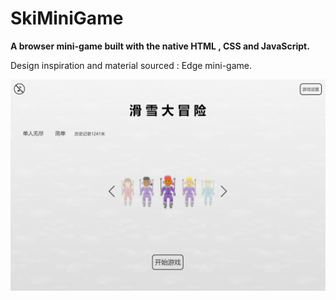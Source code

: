 # SkiMiniGame

**A browser mini-game built with the native HTML , CSS and JavaScript.** 

Design inspiration and material sourced : Edge mini-game.

![](./resource/18180717200639.png)
